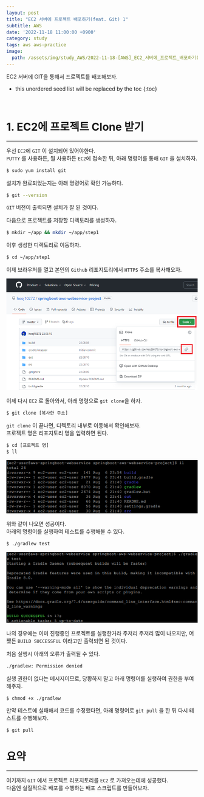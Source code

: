 ```yaml
---
layout: post
title: "EC2 서버에 프로젝트 배포하기(feat. Git) 1"
subtitle: AWS
date: '2022-11-18 11:00:00 +0900'
category: study
tags: aws aws-practice
image:
  path: /assets/img/study_AWS/2022-11-18-[AWS]_EC2_서버에_프로젝트_배포하기(feat._Git)_1/aws_logo.png
---
```


EC2 서버에 GIT을 통해서 프로젝트를 배포해보자.<br>

<!--more-->

* this unordered seed list will be replaced by the toc
{:toc}

<br>


# 1. EC2에 프로젝트 Clone 받기
---

우선 `EC2`에 `GIT` 이 설치되어 있어야한다.<br>
`PUTTY` 를 사용하든, 뭘 사용하든 `EC2`에 접속한 뒤, 아래 명령어를 통해 `GIT` 을 설치하자.

```bash
$ sudo yum install git
```

설치가 완료되었는지는 아래 명령어로 확인 가능하다.

```bash
$ git --version
```

`GIT` 버전이 출력되면 설치가 잘 된 것이다.

다음으로 프로젝트를 저장할 디렉토리를 생성하자.

```bash
$ mkdir ~/app && mkdir ~/app/step1
```

이후 생성한 디렉토리로 이동하자.

```bash
$ cd ~/app/step1
```

이제 브라우저를 열고 본인의 `Github` 리포지토리에서 `HTTPS` 주소를 복사해오자.

![1](/assets/img/study_AWS/2022-11-18-[AWS]_EC2_서버에_프로젝트_배포하기(feat._Git)_1/1.png)

이제 다시 `EC2` 로 돌아와서, 아래 명령으로 `git clone`을 하자.

```bash
$ git clone [복사한 주소]
```

`git clone` 이 끝나면, 디렉토리 내부로 이동해서 확인해보자.<br>
프로젝트 명은 리포지토리 명을 입력하면 된다.

```bash
$ cd [프로젝트 명]
$ ll
```

![2](/assets/img/study_AWS/2022-11-18-[AWS]_EC2_서버에_프로젝트_배포하기(feat._Git)_1/2.png)

위와 같이 나오면 성공이다.<br>
아래의 명령어를 실행하여 테스트를 수행해볼 수 있다.<br>

```bash
$ ./gradlew test
```

![3](/assets/img/study_AWS/2022-11-18-[AWS]_EC2_서버에_프로젝트_배포하기(feat._Git)_1/3.png)

나의 경우에는 이미 진행중인 프로젝트를 실행한거라 주저리 주저리 많이 나오지만, 어쨌든 `BUILD SUCCESSFUL` 이라고만 출력되면 된 것이다.

처음 실행시 아래의 오류가 출력될 수 있다.

```bash
./gradlew: Permission denied
```

실행 권한이 없다는 메시지이므로, 당황하지 말고 아래 명령어를 실행하여 권한을 부여해주자.

```bash
$ chmod +x ./gradlew
```

만약 테스트에 실패해서 코드를 수정했다면, 아래 명령어로 `git pull` 을 한 뒤 다시 테스트를 수행해보자.

```bash
$ git pull
```

# 요약
---

여기까지 `GIT` 에서 프로젝트 리포지토리를 `EC2` 로 가져오는데에 성공했다.<br>
다음엔 실질적으로 배포를 수행하는 배포 스크립트를 만들어보자.<br>